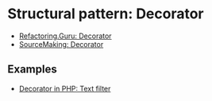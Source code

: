 # Structural pattern: Decorator

- [Refactoring.Guru: Decorator](https://refactoring.guru/design-patterns/decorator)
- [SourceMaking: Decorator](https://sourcemaking.com/design_patterns/decorator)


## Examples

* [Decorator in PHP: Text filter](Php/TextFilter)